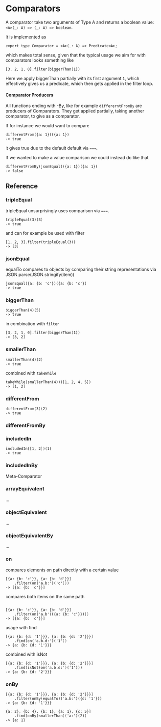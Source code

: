 # Comparators

A comparator take two arguments of Type A and returns a boolean value: 
`<A>(_: A) => (_: A) => boolean`.

It is implemented as 

```
export type Comparator = <A>(_: A) => Predicate<A>;
```

which makes total sense, given that the typical usage we aim for with
comparators looks something like

```
[3, 2, 1, 0].filter(biggerThan(1))
```

Here we apply biggerThan partially with its first argument `1`, which effectively
gives us a predicate, which then gets applied in the filter loop. 

#### Comparator Producers

All functions ending with -By, like for example `differerntFromBy` are producers of
Comparators. They get applied partially, taking another comparator, to give as
a comparator.

If for instance we would want to compare

```
differentFrom({a: 1})({a: 1})
-> true
```

it gives true due to the default default via `===`.

If we wanted to make a value comparison we could instead do like that

```
differentFromBy(jsonEqual)({a: 1})({a: 1})
-> false
```

## Reference

### tripleEqual

tripleEqual unsurprisingly uses comparison via `===`.

```
tripleEqual(3)(3)
-> true
```

and can for example be used with filter

```
[1, 2, 3].filter(tripleEqual(3))
-> [3]    
```

### jsonEqual

equalTo compares to objects by comparing their string representations
via JSON.parse(JSON.stringify(item))

```
jsonEqual({a: {b: 'c'})({a: {b: 'c'})
-> true
```

### biggerThan

```
biggerThan(4)(5)
-> true
```

in combination with `filter`

```
[3, 2, 1, 0].filter(biggerThan(1))
-> [3, 2]
```

### smallerThan

```
smallerThan(4)(2)
-> true
```

combined with `takeWhile`

```
takeWhile(smallerThan(4))([1, 2, 4, 5])
-> [1, 2]
```

### differentFrom

```
differentFrom(3)(2)
-> true
```

### differentFromBy


### includedIn

```
includedIn([1, 2])(1)
-> true
```

### includedInBy

Meta-Comparator


### arrayEquivalent

...

### objectEquivalent

...


### objectEquivalentBy

...


### on

compares elements on path directly with a certain value

```
[{a: {b: 'c'}}, {a: {b: 'd'}}]
    .filter(on('a.b:')('c')))
-> [{a: {b: 'c'}}]                              
```

compares both items on the same path

```

[{a: {b: 'c'}}, {a: {b: 'd'}}]
    .filter(on('a.b')({a: {b: 'c'}})))          
-> [{a: {b: 'c'}}]
```

usage with find

```
[{a: {b: {d: '1'}}}, {a: {b: {d: '2'}}}]
    .find(on('a.b.d:')('1'))
-> {a: {b: {d: '1'}}}
```

combined with isNot

```
[{a: {b: {d: '1'}}}, {a: {b: {d: '2'}}}]
    .find(isNot(on('a.b.d:')('1')))
-> {a: {b: {d: '2'}}}
```

### onBy

```
[{a: {b: {d: '1'}}}, {a: {b: {d: '2'}}}]
    .filter(onBy(equalTo)('a.b:')({d: '1'}))
-> {a: {b: {d: '1'}}}
```

```
{a: 2}, {b: 4}, {b: 1}, {a: 1}, {c: 5}]
    .find(onBy(smallerThan)('a:')(2))
-> {a: 1}
```